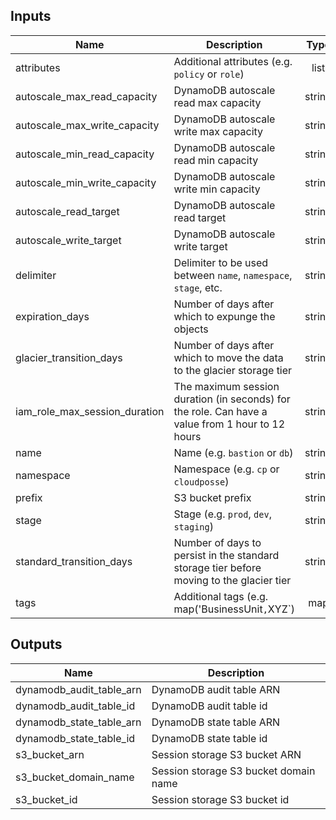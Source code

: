 ## Inputs

| Name | Description | Type | Default | Required |
|------|-------------|:----:|:-----:|:-----:|
| attributes | Additional attributes (e.g. `policy` or `role`) | list | `<list>` | no |
| autoscale_max_read_capacity | DynamoDB autoscale read max capacity | string | `100` | no |
| autoscale_max_write_capacity | DynamoDB autoscale write max capacity | string | `100` | no |
| autoscale_min_read_capacity | DynamoDB autoscale read min capacity | string | `10` | no |
| autoscale_min_write_capacity | DynamoDB autoscale write min capacity | string | `10` | no |
| autoscale_read_target | DynamoDB autoscale read target | string | `50` | no |
| autoscale_write_target | DynamoDB autoscale write target | string | `50` | no |
| delimiter | Delimiter to be used between `name`, `namespace`, `stage`, etc. | string | `-` | no |
| expiration_days | Number of days after which to expunge the objects | string | `90` | no |
| glacier_transition_days | Number of days after which to move the data to the glacier storage tier | string | `60` | no |
| iam_role_max_session_duration | The maximum session duration (in seconds) for the role. Can have a value from 1 hour to 12 hours | string | `3600` | no |
| name | Name  (e.g. `bastion` or `db`) | string | - | yes |
| namespace | Namespace (e.g. `cp` or `cloudposse`) | string | - | yes |
| prefix | S3 bucket prefix | string | `` | no |
| stage | Stage (e.g. `prod`, `dev`, `staging`) | string | - | yes |
| standard_transition_days | Number of days to persist in the standard storage tier before moving to the glacier tier | string | `30` | no |
| tags | Additional tags (e.g. map('BusinessUnit`,`XYZ`) | map | `<map>` | no |

## Outputs

| Name | Description |
|------|-------------|
| dynamodb_audit_table_arn | DynamoDB audit table ARN |
| dynamodb_audit_table_id | DynamoDB audit table id |
| dynamodb_state_table_arn | DynamoDB state table ARN |
| dynamodb_state_table_id | DynamoDB state table id |
| s3_bucket_arn | Session storage S3 bucket ARN |
| s3_bucket_domain_name | Session storage S3 bucket domain name |
| s3_bucket_id | Session storage S3 bucket id |

